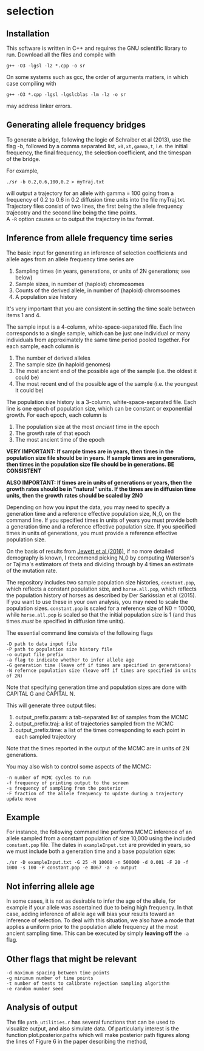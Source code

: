 # selection

## Installation

This software is written in C++ and requires the GNU scientific library to run. Download all the files and compile with

```
g++ -O3 -lgsl -lz *.cpp -o sr
```
On some systems such as gcc, the order of arguments matters, in which case
compiling with
```
g++ -O3 *.cpp -lgsl -lgslcblas -lm -lz -o sr
```
may address linker errors.

## Generating allele frequency bridges

To generate a bridge, following the logic of Schraiber et al (2013), use the flag -b, followed by a comma separated list,
`x0,xt,gamma,t`, i.e. the initial frequency, the final frequency, the selection coefficient, and the timespan of the bridge.

For example,

```
./sr -b 0.2,0.6,100,0.2 > myTraj.txt
```

will output a trajectory for an allele with gamma = 100 going from a frequency of 0.2 to 0.6 in 0.2 diffusion time units into the file myTraj.txt. Trajectory files consist of two lines, the first being the allele frequency trajecotry and the second line being the time points.  
A `-R` option causes `sr` to output the trajectory in tsv format.

## Inference from allele frequency time series

The basic input for generating an inference of selection coefficients and allele ages from an allele frequency time series are

1. Sampling times (in years, generations, or units of 2N generations; see below)
2. Sample sizes, in number of (haploid) chromosomes
3. Counts of the derived allele, in number of (haploid) chromsoomes
4. A population size history

It's very important that you are consistent in setting the time scale between items 1 and 4. 

The sample input is a 4-column, white-space-separated file. Each line corresponds to a single sample, which can be just one individual or many individuals from approximately the same time period pooled together. For each sample, each column is

1. The number of derived alleles
2. The sample size (in haploid genomes)
3. The most ancient end of the possible age of the sample (i.e. the oldest it could be)
4. The most recent end of the possible age of the sample (i.e. the youngest it could be)

The population size history is a 3-column, white-space-separated file. Each line is one epoch of population size, which can be constant or exponential growth. For each epoch, each column is

1. The population size at the most *ancient* time in the epoch
2. The growth rate of that epoch
3. The most ancient time of the epoch

**VERY IMPORTANT: If sample times are in years, then times in the population size file should be in years. If sample times are in generations, then times in the population size file should be in generations. BE CONSISTENT**

**ALSO IMPORTANT: If times are in units of generations or years, then the growth rates should be in "natural" units. If the times are in diffusion time units, then the growth rates should be scaled by 2N0**

Depending on how you input the data, you may need to specify a generation time and a reference effective population size, N_0, on the command line. If you specified times in units of years you must provide both a generation time and a reference effective population size. If you specified times in units of generations, you must provide a reference effective population size.

On the basis of results from [Jewett et al (2016)](http://biorxiv.org/content/early/2016/04/12/048355.abstract), if no more detailed demography is known, I recommend picking N_0 by computing Waterson's or Tajima's estimators of theta and dividing through by 4 times an estimate of the mutation rate.

The repository includes two sample population size histories, `constant.pop`, which reflects a constant population size, and `horse.all.pop`, which reflects the population history of horses as described by Der Sarkissian et al (2015). If you want to use these in your own analysis, you may need to scale the population sizes. `constant.pop` is scaled for a reference size of N0 = 10000, while `horse.all.pop` is scaled so that the initial population size is 1 (and thus times *must* be specified in diffusion time units).

The essential command line consists of the following flags

```
-D path to data input file
-P path to population size history file
-o output file prefix
-a flag to indicate whether to infer allele age
-G generation time (leave off if times are specified in generations)
-N refernce population size (leave off if times are specified in units of 2N)
```
Note that specifying generation time and population sizes are done with CAPITAL G and CAPITAL N.

This will generate three output files:

1. output_prefix.param: a tab-separated list of samples from the MCMC
2. output_prefix.traj: a list of trajectories sampled from the MCMC
3. output_prefix.time: a list of the times corresponding to each point in each sampled trajectory

Note that the times reported in the output of the MCMC are in units of 2N generations.

You may also wish to control some aspects of the MCMC:

```
-n number of MCMC cycles to run
-f frequency of printing output to the screen
-s frequency of sampling from the posterior
-F fraction of the allele frequency to update during a trajectory update move
```
## Example
For instance, the following command line performs MCMC inference of an allele sampled from a constant population of size 10,000 using the included `constant.pop` file. The dates in `exampleInput.txt` are provided in years, so we must include both a generation time and a base population size: 

```
./sr -D exampleInput.txt -G 25 -N 10000 -n 500000 -d 0.001 -F 20 -f 1000 -s 100 -P constant.pop -e 8067 -a -o output
```

## Not inferring allele age

In some cases, it is not as desirable to infer the age of the allele, for example if your allele was ascertained due to being high frequency. In that case, adding inference of allele age will bias your results toward an inference of selection. To deal with this situation, we also have a mode that applies a uniform prior to the population allele frequency at the most ancient sampling time. This can be executed by simply **leaving off** the `-a` flag.

## Other flags that might be relevant

```
-d maximum spacing between time points
-g minimum number of time points
-t number of tests to calibrate rejection sampling algorithm
-e random number seed
```

## Analysis of output

The file `path_utilities.r` has several functions that can be used to visualize output, and also simulate data. Of particularly interest is the function plot.posterior.paths which will make posterior path figures along the lines of Figure 6 in the paper describing the method,
